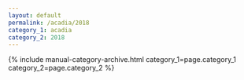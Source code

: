 ```yaml
---
layout: default
permalink: /acadia/2018
category_1: acadia
category_2: 2018
---
```


<section>
  {% include manual-category-archive.html category_1=page.category_1 category_2=page.category_2 %}
</section>